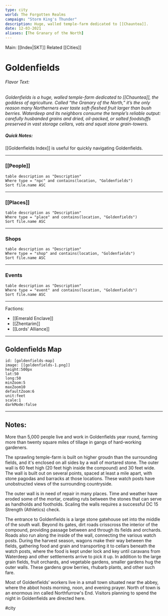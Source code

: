 ```yaml
---
type: city
world: The Forgotten Realms
campaign: "Storm King's Thunder"
description: Huge, walled temple-farm dedicated to [[Chauntea]].
date: 12-03-2021
aliases: [The Granary of the North]
---
```


Main: [[Index|SKT]]
Related [[Cities]]


# Goldenfields

###### Flavor Text: 
*Goldenfields is a huge, walled temple-farm dedicated to [[Chauntea]], the goddess of agriculture. Called “the Granary of the North,” it’s the only reason many Northerners ever taste soft-fleshed fruit larger than bush berries. Waterdeep and its neighbors consume the temple’s reliable output: carefully husbanded grains and dried, oil-packed, or salted foodstuffs preserved in vast storage cellars, vats and squat stone grain-towers.*

##### Quick Notes:
[[Goldenfields Index]] is useful for quickly navigating Goldenfields.

---

### [[People]]

```dataview
table description as "Description"
Where type = "npc" and contains(location, "Goldenfields")
Sort file.name ASC

```

---

### [[Places]]
``` dataview
table description as "Description"
Where type = "place" and contains(location, "Goldenfields")
Sort file.name ASC
```

---
### Shops
``` dataview
table description as "Description"
Where type = "shop" and contains(location, "Goldenfields")
Sort file.name ASC
```
---
### Events
```dataview
table description as "Description"
Where type = "event" and contains(location, "Goldenfields")
Sort file.name ASC
```

---

Factions:
- [[Emerald Enclave]]
- [[Zhentarim]]
- [[Lords' Alliance]]


---

## Goldenfields Map
```leaflet
id: [goldenfields-map]
image: [[goldenfields-1.png]]
height:500px
lat:50
long:50
minZoom:5
maxZoom10
defaultZoom:6
unit:feet
scale:1
darkMode:false
```

---

## Notes:
 More than 5,000 people live and work in Goldenfields year round, farming more than twenty square miles of tillage in gangs of hard-working gardeners.
 
 The sprawling temple-farm is built on higher groudn than the surrounding fields, and it's enclosed on all sides by a wall of mortared stone. The outer wall is 60 feet high (20 feet high inside the compound) and 30 feet wide. The wall is built out on several points, spaced at least a mile apart, with stone pagodas and barracks at those locations. These watch posts have unobstructed views of the surrounding countryside.
 
 The outer wall is in need of repair in many places. Time and weather have eroded some of the mortar, creating ruts between the stones that can serve as handholds and footholds. Scaling the walls requires a successful DC 15 Strength (Athletics) check.
 
 The entrance to Goldenfields is a large stone gatehouse set into the middle of the south wall. Beyond its gates, dirt roads crisscross the interior of the compound, providing passage between and through its fields and orchards. Roads also run along the inside of the wall, connecting the various watch posts. During the harvest season, wagons make their way between the fields, gathering food and grain and transporting it to cellars beneath the watch posts, where the food is kept under lock and key until caravans from Waterdeep and other settlements arrive to pick it up. In addition to the large grain fields, fruit orchards, and vegetable gardens, smaller gardens hug the outer walls. These gardens grow berries, rhubarb plants, and other such fare.

Most of Goldenfields’ workers live in a small town situated near the abbey, where the abbot hosts morning, noon, and evening prayer. North of town is an enormous inn called Northfurrow's End. Visitors planning to spend the night in Goldenfields are directed here.


#city